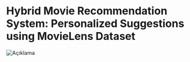 # Hybrid Movie Recommendation System: Personalized Suggestions using MovieLens Dataset

![Açıklama](https://www.chicageek.com/wp-content/uploads/2016/01/rec.jpg)

